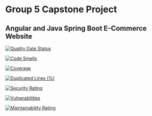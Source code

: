 # Group 5 Capstone Project
## Angular and Java Spring Boot E-Commerce Website


[![Quality Gate Status](https://sonarcloud.io/api/project_badges/measure?project=tinttruong_CapstoneGroup5&metric=alert_status)](https://sonarcloud.io/summary/new_code?id=tinttruong_CapstoneGroup5)

[![Code Smells](https://sonarcloud.io/api/project_badges/measure?project=tinttruong_CapstoneGroup5&metric=code_smells)](https://sonarcloud.io/summary/new_code?id=tinttruong_CapstoneGroup5)

[![Coverage](https://sonarcloud.io/api/project_badges/measure?project=tinttruong_CapstoneGroup5&metric=coverage)](https://sonarcloud.io/summary/new_code?id=tinttruong_CapstoneGroup5)

[![Duplicated Lines (%)](https://sonarcloud.io/api/project_badges/measure?project=tinttruong_CapstoneGroup5&metric=duplicated_lines_density)](https://sonarcloud.io/summary/new_code?id=tinttruong_CapstoneGroup5)

[![Security Rating](https://sonarcloud.io/api/project_badges/measure?project=tinttruong_CapstoneGroup5&metric=security_rating)](https://sonarcloud.io/summary/new_code?id=tinttruong_CapstoneGroup5)

[![Vulnerabilities](https://sonarcloud.io/api/project_badges/measure?project=tinttruong_CapstoneGroup5&metric=vulnerabilities)](https://sonarcloud.io/summary/new_code?id=tinttruong_CapstoneGroup5)

[![Maintainability Rating](https://sonarcloud.io/api/project_badges/measure?project=tinttruong_CapstoneGroup5&metric=sqale_rating)](https://sonarcloud.io/summary/new_code?id=tinttruong_CapstoneGroup5)



